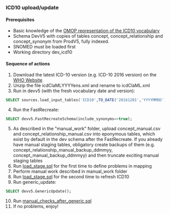 ### ICD10 upload/update

#### Prerequisites
- Basic knowledge of the [OMOP representation of the ICD10 vocabulary](https://www.ohdsi.org/web/wiki/doku.php?id=documentation:vocabulary:icd10)
- Schema DevV5 with copies of tables concept, concept_relationship and concept_synonym from ProdV5, fully indexed.
- SNOMED must be loaded first
- Working directory dev_icd10

#### Sequence of actions
1. Download the latest ICD-10 version (e.g. ICD-10 2016 version) on the [WHO Website](http://apps.who.int/classifications/apps/icd/ClassificationDownload/DLArea/Download.aspx) 
2. Unzip the file icdClaMLYYYYens.xml and rename to icdClaML.xml
3. Run in devv5 (with the fresh vocabulary date and version): 
```sql
SELECT sources.load_input_tables('ICD10',TO_DATE('20161201','YYYYMMDD'),'2016 Release');
```
4. Run the FastRecreate:
```sql
SELECT devv5.FastRecreateSchema(include_synonyms=>true); 
```
5. As described in the "manual_work" folder, upload concept_manual.csv and concept_relationship_manual.csv into eponymous tables, which exist by default in the dev schema after  the FastRecreate. If you already have manual staging tables, obligatory create backups of them (e.g. concept_relationship_manual_backup_ddmmyy, concept_manual_backup_ddmmyy) and then truncate exciting manual staging tables
6. Run [load_stage.sql](https://github.com/OHDSI/Vocabulary-v5.0/blob/icd10-documentation/ICD10/load_stage.sql) for the first time to define problems in mapping
7. Perform manual work described in manual_work folder
8. Run [load_stage.sql](https://github.com/OHDSI/Vocabulary-v5.0/blob/icd10-documentation/ICD10/load_stage.sql) for the second time to refresh ICD10
9. Run generic_update: 
```sql
SELECT devv5.GenericUpdate();
```
10. Run [manual_checks_after_generic.sql](https://github.com/OHDSI/Vocabulary-v5.0/blob/master/working/manual_checks_after_generic.sql)
11. If no problems, enjoy!
